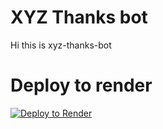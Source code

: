 # XYZ Thanks bot
Hi this is xyz-thanks-bot

# Deploy to render
[![Deploy to Render](https://render.com/images/deploy-to-render-button.svg)](https://render.com/deploy?repo=https://github.com/moviesenderggbot/Xyz-ke-liye-thanks-bot)
